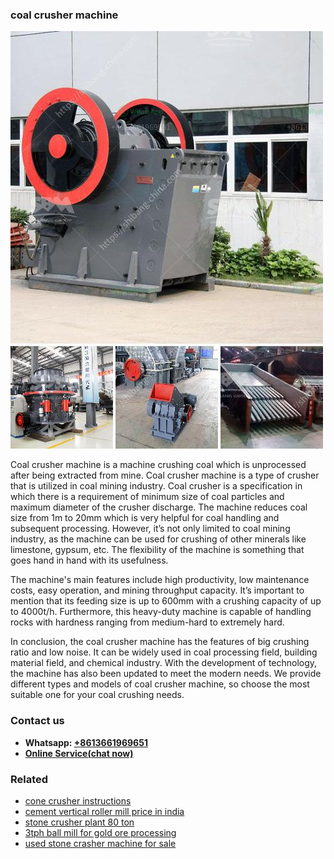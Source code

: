 <h3>coal crusher machine</h3><img src='1702260095.jpg' alt=''><p>Coal crusher machine is a machine crushing coal which is unprocessed after being extracted from mine. Coal crusher machine is a type of crusher that is utilized in coal mining industry. Coal crusher is a specification in which there is a requirement of minimum size of coal particles and maximum diameter of the crusher discharge. The machine reduces coal size from 1m to 20mm which is very helpful for coal handling and subsequent processing. However, it’s not only limited to coal mining industry, as the machine can be used for crushing of other minerals like limestone, gypsum, etc. The flexibility of the machine is something that goes hand in hand with its usefulness.</p><p>The machine's main features include high productivity, low maintenance costs, easy operation, and mining throughput capacity. It’s important to mention that its feeding size is up to 600mm with a crushing capacity of up to 4000t/h. Furthermore, this heavy-duty machine is capable of handling rocks with hardness ranging from medium-hard to extremely hard.</p><p>In conclusion, the coal crusher machine has the features of big crushing ratio and low noise. It can be widely used in coal processing field, building material field, and chemical industry. With the development of technology, the machine has also been updated to meet the modern needs. We provide different types and models of coal crusher machine, so choose the most suitable one for your coal crushing needs.</p><h3>Contact us</h3><ul><li><strong>Whatsapp:&nbsp;<a href="https://wa.me/8613661969651">+8613661969651</a></strong></li><li><a href="https://swt.shibang-china.com/?git&amp;zhl&amp;coal crusher machine"><strong>Online Service(chat now)</strong></a></li></ul><h3>Related</h3><ul><li><a href='cone crusher instructions.md'>cone crusher instructions</a></li><li><a href='cement vertical roller mill price in india.md'>cement vertical roller mill price in india</a></li><li><a href='stone crusher plant 80 ton.md'>stone crusher plant 80 ton</a></li><li><a href='3tph ball mill for gold ore processing.md'>3tph ball mill for gold ore processing</a></li><li><a href='used stone crasher machine for sale.md'>used stone crasher machine for sale</a></li></ul>